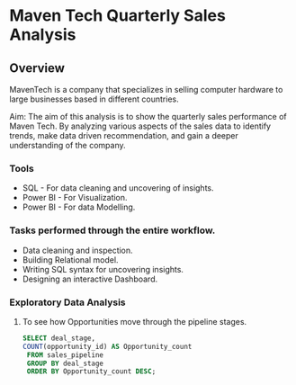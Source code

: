 # Maven Tech Quarterly Sales Analysis

## Overview
MavenTech is a company that specializes in selling computer hardware to large businesses based in different countries.

Aim: The aim of this analysis is to show the quarterly sales performance of Maven Tech. By analyzing various aspects of the sales data to identify trends, make data driven recommendation, and gain a deeper understanding of the company.

### Tools
- SQL - For data cleaning and uncovering of insights.
- Power BI - For Visualization.
- Power BI - For data Modelling.

### Tasks performed through the entire workflow.
- Data cleaning and inspection.
- Building Relational model.
- Writing SQL syntax for uncovering insights.
- Designing an interactive Dashboard.

### Exploratory Data Analysis 
1. To see how Opportunities move through the pipeline stages.
   ``` sql
   SELECT deal_stage,
   COUNT(opportunity_id) AS Opportunity_count
    FROM sales_pipeline
    GROUP BY deal_stage
    ORDER BY Opportunity_count DESC;
```

